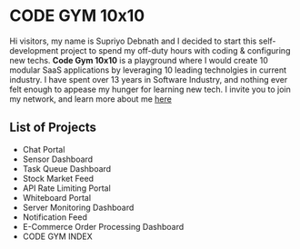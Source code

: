 # CODE GYM 10x10

Hi visitors, my name is Supriyo Debnath and I decided to start this self-development project to spend my off-duty hours with coding & configuring new techs.
**Code Gym 10x10** is a playground where I would create 10 modular SaaS applications by leveraging 10 leading technolgies in current industry. I have spent over 13 years in Software Industry, and nothing ever felt enough to appease my hunger for learning new tech. I invite you to join my network, and learn more about me [here](https://www.linkedin.com/in/supriyodebnath/)

## List of Projects

- Chat Portal
- Sensor Dashboard
- Task Queue Dashboard
- Stock Market Feed
- API Rate Limiting Portal
- Whiteboard Portal
- Server Monitoring Dashboard
- Notification Feed
- E-Commerce Order Processing Dashboard
- CODE GYM INDEX
